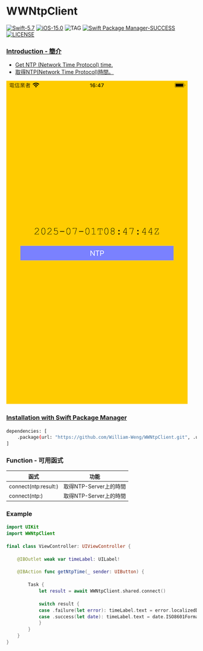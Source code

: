 # WWNtpClient
[![Swift-5.7](https://img.shields.io/badge/Swift-5.7-orange.svg?style=flat)](https://developer.apple.com/swift/) [![iOS-15.0](https://img.shields.io/badge/iOS-15.0-pink.svg?style=flat)](https://developer.apple.com/swift/) ![TAG](https://img.shields.io/github/v/tag/William-Weng/WWNtpClient) [![Swift Package Manager-SUCCESS](https://img.shields.io/badge/Swift_Package_Manager-SUCCESS-blue.svg?style=flat)](https://developer.apple.com/swift/) [![LICENSE](https://img.shields.io/badge/LICENSE-MIT-yellow.svg?style=flat)](https://developer.apple.com/swift/)

### [Introduction - 簡介](https://swiftpackageindex.com/William-Weng)
- [Get NTP (Network Time Protocol) time.](https://www.rfc-editor.org/rfc/rfc5905.html)
- [取得NTP(Network Time Protocol)時間。](https://zh.wikipedia.org/zh-tw/網路時間協定)

![](./Example.png)

### [Installation with Swift Package Manager](https://medium.com/彼得潘的-swift-ios-app-開發問題解答集/使用-spm-安裝第三方套件-xcode-11-新功能-2c4ffcf85b4b)

```bash
dependencies: [
    .package(url: "https://github.com/William-Weng/WWNtpClient.git", .upToNextMajor(from: "1.0.0"))
]
```

### Function - 可用函式
|函式|功能|
|-|-|
|connect(ntp:result:)|取得NTP-Server上的時間|
|connect(ntp:)|取得NTP-Server上的時間|

### Example
```swift
import UIKit
import WWNtpClient

final class ViewController: UIViewController {
    
    @IBOutlet weak var timeLabel: UILabel!
    
    @IBAction func getNtpTime(_ sender: UIButton) {
        
        Task {
            let result = await WWNtpClient.shared.connect()
            
            switch result {
            case .failure(let error): timeLabel.text = error.localizedDescription
            case .success(let date): timeLabel.text = date.ISO8601Format()
            }
        }
    }
}
```
